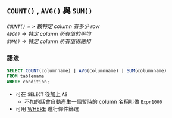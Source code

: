## `COUNT()` , `AVG()` 與 `SUM()`
_`COUNT()` = > 數特定 column 有多少 row_  
_`AVG()` => 特定 column 所有值的平均_  
_`SUM()` => 特定 column 所有值得總和_  

### 語法
```sql
SELECT COUNT(columnname) | AVG(columnname) | SUM(columnname)
FROM tablename
WHERE condition;
```

- 可在 `SELECT` 後加上 `AS`
    - 不加的話會自動產生一個暫時的 column 名稱叫做 `Expr1000`
- 可用 [WHERE](../../Syntax_Basic/002-WHERE-AND-OR-NOT.md) 進行條件篩選